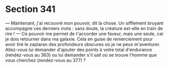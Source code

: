 # Section 341

— Maintenant, j'ai recouvré mon pouvoir, dit la chose. 
Un sifflement bruyant accompagne ces derniers mots : sans 
doute, la créature est-elle en train de rire ! 
— Ce pouvoir me permet de t'accorder une faveur, mais une 
seule, car je dois retourner dans ma galaxie. Cela en guise de 
remerciement pour avoir tiré le zaplaran des profondeurs 
obscures où je ne peux m'aventurer. 
Allez-vous lui demander d'ajouter des points à votre total 
d'endurance (rendez-vous au 363) ou lui demander s'il sait où 
se trouve l'homme que vous cherchez (rendez-vous au 377) ?